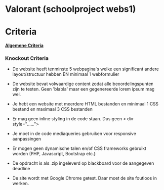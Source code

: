 # Valorant (schoolproject webs1)


# Criteria
**[Algemene Criteria](https://docs.google.com/spreadsheets/d/e/2PACX-1vQCqdVHo8z8lBxfYn5C067lJcex97CyNOlBzU7jngfFC1KdIPaN10csXVt8Q5kZKlBy60C0zf48auSN/pubhtml)**

### Knockout Criteria
- De website heeft tenminste 5 webpagina's welke een significant andere layout/structuur hebben EN minimaal 1 webformulier

- De website bevat volwaardige content zodat alle beoordelingspunten zijn te testen. Geen 'blabla' maar een gegenereerde lorem ipsum mag wel.

- Je hebt een website met meerdere HTML bestanden en minimaal 1 CSS bestand en maximaal 3 CSS bestanden

- Er mag geen inline styling in de code staan. Dus geen < div style="......">

- Je moet in de code mediaqueries gebruiken voor responsive aanpassingen

- Er mogen geen dynamische talen en/of CSS frameworks gebruikt worden (PHP, Javascript, Bootstrap etc.)

- De opdracht is als .zip ingeleverd op blackboard voor de aangegeven deadline

- De site wordt met Google Chrome getest. Daar moet de site foutloos in werken.
